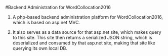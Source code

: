 #Backend Administration for WordCollocation2016			

1. A php-based backend administration platform for WordCollocation2016, which is based on asp.net MVC.				
         
2. It also serves as a data source for that asp.net site, which makes query to this site. This site then returns a serialized JSON string, which is deserialized and consumed by that asp.net site, making that site like querying its own local DB.